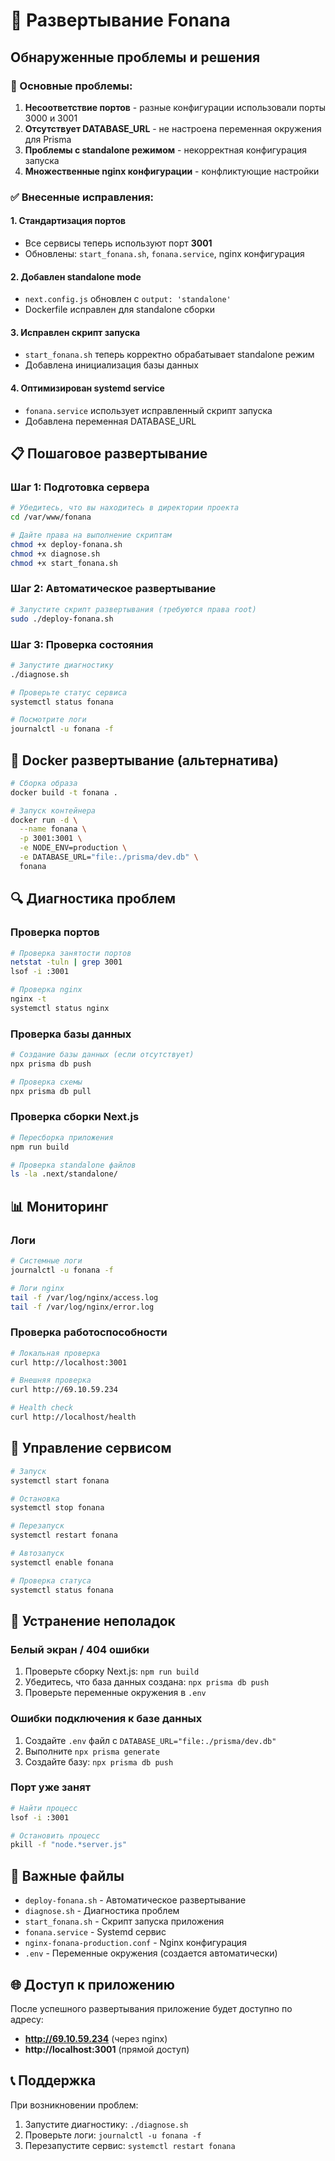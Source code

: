 # 🚀 Развертывание Fonana

## Обнаруженные проблемы и решения

### 🔧 Основные проблемы:
1. **Несоответствие портов** - разные конфигурации использовали порты 3000 и 3001
2. **Отсутствует DATABASE_URL** - не настроена переменная окружения для Prisma
3. **Проблемы с standalone режимом** - некорректная конфигурация запуска
4. **Множественные nginx конфигурации** - конфликтующие настройки

### ✅ Внесенные исправления:

#### 1. Стандартизация портов
- Все сервисы теперь используют порт **3001**
- Обновлены: `start_fonana.sh`, `fonana.service`, nginx конфигурация

#### 2. Добавлен standalone mode
- `next.config.js` обновлен с `output: 'standalone'`
- Dockerfile исправлен для standalone сборки

#### 3. Исправлен скрипт запуска
- `start_fonana.sh` теперь корректно обрабатывает standalone режим
- Добавлена инициализация базы данных

#### 4. Оптимизирован systemd service
- `fonana.service` использует исправленный скрипт запуска
- Добавлена переменная DATABASE_URL

## 📋 Пошаговое развертывание

### Шаг 1: Подготовка сервера
```bash
# Убедитесь, что вы находитесь в директории проекта
cd /var/www/fonana

# Дайте права на выполнение скриптам
chmod +x deploy-fonana.sh
chmod +x diagnose.sh
chmod +x start_fonana.sh
```

### Шаг 2: Автоматическое развертывание
```bash
# Запустите скрипт развертывания (требуются права root)
sudo ./deploy-fonana.sh
```

### Шаг 3: Проверка состояния
```bash
# Запустите диагностику
./diagnose.sh

# Проверьте статус сервиса
systemctl status fonana

# Посмотрите логи
journalctl -u fonana -f
```

## 🐳 Docker развертывание (альтернатива)

```bash
# Сборка образа
docker build -t fonana .

# Запуск контейнера
docker run -d \
  --name fonana \
  -p 3001:3001 \
  -e NODE_ENV=production \
  -e DATABASE_URL="file:./prisma/dev.db" \
  fonana
```

## 🔍 Диагностика проблем

### Проверка портов
```bash
# Проверка занятости портов
netstat -tuln | grep 3001
lsof -i :3001

# Проверка nginx
nginx -t
systemctl status nginx
```

### Проверка базы данных
```bash
# Создание базы данных (если отсутствует)
npx prisma db push

# Проверка схемы
npx prisma db pull
```

### Проверка сборки Next.js
```bash
# Пересборка приложения
npm run build

# Проверка standalone файлов
ls -la .next/standalone/
```

## 📊 Мониторинг

### Логи
```bash
# Системные логи
journalctl -u fonana -f

# Логи nginx
tail -f /var/log/nginx/access.log
tail -f /var/log/nginx/error.log
```

### Проверка работоспособности
```bash
# Локальная проверка
curl http://localhost:3001

# Внешняя проверка  
curl http://69.10.59.234

# Health check
curl http://localhost/health
```

## 🔧 Управление сервисом

```bash
# Запуск
systemctl start fonana

# Остановка
systemctl stop fonana

# Перезапуск
systemctl restart fonana

# Автозапуск
systemctl enable fonana

# Проверка статуса
systemctl status fonana
```

## 🚨 Устранение неполадок

### Белый экран / 404 ошибки
1. Проверьте сборку Next.js: `npm run build`
2. Убедитесь, что база данных создана: `npx prisma db push`
3. Проверьте переменные окружения в `.env`

### Ошибки подключения к базе данных
1. Создайте `.env` файл с `DATABASE_URL="file:./prisma/dev.db"`
2. Выполните `npx prisma generate`
3. Создайте базу: `npx prisma db push`

### Порт уже занят
```bash
# Найти процесс
lsof -i :3001

# Остановить процесс
pkill -f "node.*server.js"
```

## 📁 Важные файлы

- `deploy-fonana.sh` - Автоматическое развертывание
- `diagnose.sh` - Диагностика проблем  
- `start_fonana.sh` - Скрипт запуска приложения
- `fonana.service` - Systemd сервис
- `nginx-fonana-production.conf` - Nginx конфигурация
- `.env` - Переменные окружения (создается автоматически)

## 🌐 Доступ к приложению

После успешного развертывания приложение будет доступно по адресу:
- **http://69.10.59.234** (через nginx)
- **http://localhost:3001** (прямой доступ)

## 📞 Поддержка

При возникновении проблем:
1. Запустите диагностику: `./diagnose.sh`
2. Проверьте логи: `journalctl -u fonana -f`
3. Перезапустите сервис: `systemctl restart fonana` 